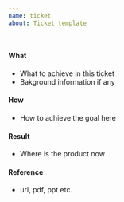 ```yaml
---
name: ticket
about: Ticket template

---
```


#### What

* What to achieve in this ticket
* Bakground information if any

#### How

* How to achieve the goal here

#### Result

* Where is the product now

#### Reference

* url, pdf, ppt etc.
